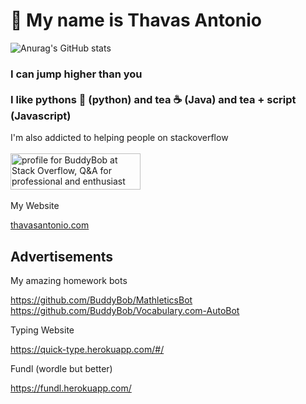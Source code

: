 <h1>👋 My name is Thavas Antonio </h1> 

![Anurag's GitHub stats](https://github-readme-stats.vercel.app/api?username=BuddyBob&show_icons=true&theme=dracula)

<h3> I can jump higher than you 
<br>
<br>
I like pythons 🐍 (python) and tea  ☕ (Java) and tea + script (Javascript)
<br>
</h3>
I'm also addicted to helping people on stackoverflow
<br/>
<br/>
<a href="https://stackoverflow.com/users/14222251/buddybob"><img src="https://stackoverflow.com/users/flair/14222251.png" width="208" height="58" alt="profile for BuddyBob at Stack Overflow, Q&amp;A for professional and enthusiast programmers" title="profile for BuddyBob at Stack Overflow, Q&amp;A for professional and enthusiast programmers"></a>
<br/>
<br/>
My Website

<a href="https://www.thavasantonio.com">thavasantonio.com<a/>


<h2> Advertisements </h2>
My amazing homework bots 

https://github.com/BuddyBob/MathleticsBot
<br>
https://github.com/BuddyBob/Vocabulary.com-AutoBot
  
Typing Website

https://quick-type.herokuapp.com/#/
  
Fundl (wordle but better)

https://fundl.herokuapp.com/


<!---
BuddyBob/BuddyBob is a ✨ special ✨ repository because its `README.md` (this file) appears on your GitHub profile.
You can click the Preview link to take a look at your changes.
--->
